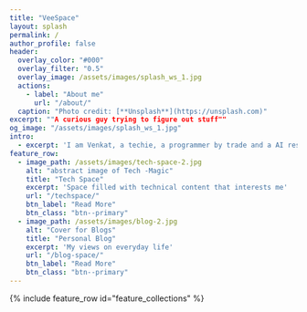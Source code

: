 ```yaml
---
title: "VeeSpace"
layout: splash
permalink: /
author_profile: false
header:
  overlay_color: "#000"
  overlay_filter: "0.5"
  overlay_image: /assets/images/splash_ws_1.jpg
  actions:
    - label: "About me"
      url: "/about/"
  caption: "Photo credit: [**Unsplash**](https://unsplash.com)"
excerpt: ""A curious guy trying to figure out stuff""
og_image: "/assets/images/splash_ws_1.jpg"
intro: 
  - excerpt: 'I am Venkat, a techie, a programmer by trade and a AI researcher by passion'
feature_row:
  - image_path: /assets/images/tech-space-2.jpg
    alt: "abstract image of Tech -Magic"
    title: "Tech Space"
    excerpt: 'Space filled with technical content that interests me'
    url: "/techspace/"
    btn_label: "Read More"
    btn_class: "btn--primary"
  - image_path: /assets/images/blog-2.jpg
    alt: "Cover for Blogs"
    title: "Personal Blog"
    excerpt: 'My views on everyday life'
    url: "/blog-space/"
    btn_label: "Read More"
    btn_class: "btn--primary"
---
```



{% include feature_row id="feature_collections" %}
